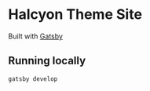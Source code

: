 # Halcyon Theme Site

Built with  [Gatsby](https://www.gatsbyjs.org/)

## Running locally

`gatsby develop`
